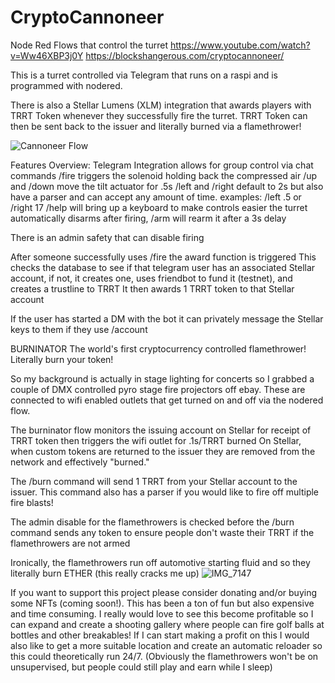 # CryptoCannoneer
Node Red Flows that control the turret
https://www.youtube.com/watch?v=Ww46XBP3j0Y
https://blockshangerous.com/cryptocannoneer/

This is a turret controlled via Telegram that runs on a raspi and is programmed with nodered.

There is also a Stellar Lumens (XLM) integration that awards players with TRRT Token whenever they successfully fire the turret.
TRRT Token can then be sent back to the issuer and literally burned via a flamethrower!

![Cannoneer Flow](https://user-images.githubusercontent.com/79179630/115274504-990b0500-a0f5-11eb-9e1f-23bb06f0cf15.PNG)

Features Overview:
Telegram Integration allows for group control via chat commands
/fire triggers the solenoid holding back the compressed air
/up and /down move the tilt actuator for .5s
/left and /right default to 2s but also have a parser and can accept any amount of time. examples: /left .5 or /right 17
/help will bring up a keyboard to make controls easier
the turret automatically disarms after firing, /arm will rearm it after a 3s delay

There is an admin safety that can disable firing

After someone successfully uses /fire the award function is triggered
This checks the database to see if that telegram user has an associated Stellar account, if not, it creates one, uses friendbot to fund it (testnet), and creates a trustline to TRRT
It then awards 1 TRRT token to that Stellar account

If the user has started a DM with the bot it can privately message the Stellar keys to them if they use /account


BURNINATOR
The world's first cryptocurrency controlled flamethrower!
Literally burn your token!

So my background is actually in stage lighting for concerts so I grabbed a couple of DMX controlled pyro stage fire projectors off ebay.
These are connected to wifi enabled outlets that get turned on and off via the nodered flow.

The burninator flow monitors the issuing account on Stellar for receipt of TRRT token then triggers the wifi outlet for .1s/TRRT burned
On Stellar, when custom tokens are returned to the issuer they are removed from the network and effectively "burned."

The /burn command will send 1 TRRT from your Stellar account to the issuer. This command also has a parser if you would like to fire off multiple fire blasts!

The admin disable for the flamethrowers is checked before the /burn command sends any token to ensure people don't waste their TRRT if the flamethrowers are not armed

Ironically, the flamethrowers run off automotive starting fluid and so they literally burn ETHER (this really cracks me up)
![IMG_7147](https://user-images.githubusercontent.com/79179630/115277046-a37ace00-a0f8-11eb-8c06-ab66c9ddfc26.jpg)


If you want to support this project please consider donating and/or buying some NFTs (coming soon!). This has been a ton of fun but also expensive and time consuming. I really would love to see this become profitable so I can expand and create a shooting gallery where people can fire golf balls at bottles and other breakables! If I can start making a profit on this I would also like to get a more suitable location and create an automatic reloader so this could theoretically run 24/7. (Obviously the flamethrowers won't be on unsupervised, but people could still play and earn while I sleep)
